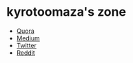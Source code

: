 # kyrotoomaza's zone
- [Quora](https://www.quora.com/profile/Omaza-Kyroto)
- [Medium](https://medium.com/@kyrotoomaza)
- [Twitter](https://x.com/kyrotoomaza)
- [Reddit](https://www.reddit.com/user/Swimming-Concert-588/)
